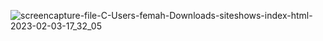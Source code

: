 ![screencapture-file-C-Users-femah-Downloads-siteshows-index-html-2023-02-03-17_32_05](https://user-images.githubusercontent.com/72028645/216705217-d3889588-0882-4ff7-be39-30a02c2b1295.png)
